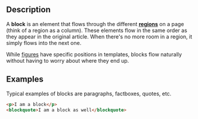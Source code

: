 ## Description

A **block** is an element that flows through the different **[regions](region)** on a page (think of a region as a column). These elements flow in the same order as they appear in the original article. When there's no more room in a region, it simply flows into the next one.

While [figures](figure) have specific positions in templates, blocks flow naturally without having to worry about where they end up.


## Examples

Typical examples of blocks are paragraphs, factboxes, quotes, etc.

```html
<p>I am a block</p>
<blockquote>I am a block as well</blockquote>
```
